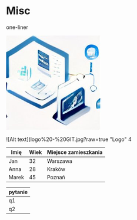 # Misc
one-liner

![Zdjęcie kotka](/logo%20-%20GIT.jpg)


![Alt text](logo%20-%20GIT.jpg?raw=true "Logo"
4

| Imię       | Wiek       | Miejsce zamieszkania  |
|------------|------------|-----------------------|
| Jan        | 32         | Warszawa             |
| Anna       | 28         | Kraków               |
| Marek      | 45         | Poznań               |


|pytanie|
|---------|
|q1|
|q2|
